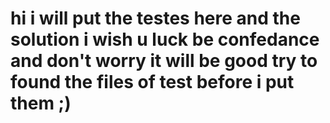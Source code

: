 # hi i will put the testes here and the solution i wish u luck be confedance and don't worry it will be good try to found the files of test before i put them ;)
